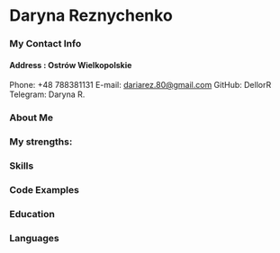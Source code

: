 # Daryna Reznychenko
### My Contact Info
#### Address : Ostrów Wielkopolskie
Phone: +48 788381131
E-mail: dariarez.80@gmail.com
GitHub: DellorR
Telegram: Daryna R.
### About Me
### My strengths:
### Skills
### Code Examples
### Education
### Languages
